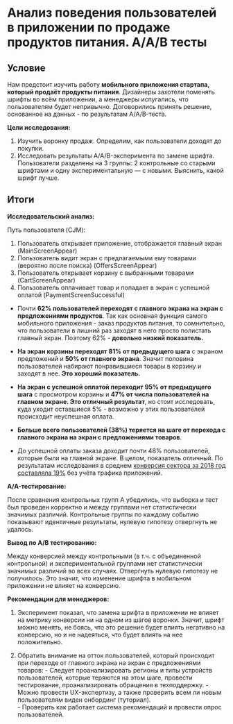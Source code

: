 # Анализ поведения пользователей в приложении по продаже продуктов питания. А/A/В тесты

## Условие

Нам предстоит изучить работу **мобильного приложения стартапа, который продаёт продукты питания**. Дизайнеры захотели поменять шрифты во всём приложении, а менеджеры испугались, что пользователям будет непривычно. Договорились принять решение, основанное на данных - по результатам A/A/B-теста.

**Цели исследования:**
1. Изучить воронку продаж. Определим, как пользователи доходят до покупки.
2. Исследовать результаты A/A/B-эксперимента по замене шрифта. Пользователи разделены на 3 группы: 2 контрольные со старыми шрифтами и одну экспериментальную — с новыми. Выяснить, какой шрифт лучше.

## Итоги

**Исследовательский анализ:**

Путь пользователя (CJM):

1. Пользователь открывает приложение, отображается главный экран (MainScreenAppear)
2. Пользователь видит экран с предлагаемыми ему товарами (вероятно после поиска) (OffersScreenAppear)
3. Пользователь открывает корзину с выбранными товарами (CartScreenAppear)
4. Пользователь оплачивает товар и попадает в экран с успешной оплатой (PaymentScreenSuccessful)

- Почти **62% пользователей переходят с главного экрана на экран с предложениями продуктов**. Так как основная функция самого мобильного приложения - заказ продуктов питания, то сомнительно, что пользователи в лишний раз заходят в него просто полистать главный экран. Поэтому 62% - **довольно низкий показатель.**

- **На экран корзины переходят 81% от предыдущего шага** с экраном предложений и **50% от главного экрана**. Значит половина пользователей набирают понравившиеся товары в корзину и заходят в нее. **Это хороший показатель.**

- **На экран с успешной оплатой переходит 95% от предыдущего шага** с просмотром корзины и **47% от числа пользователей на главном экране. Это отличный результат**, но стоит исследовать, куда уходит оставшиеся 5% - возможно у этих пользователей происходит неуспешная оплата.

- **Больше всего пользователей (38%) теряется на шаге от перехода с главного экрана на экран с предложениями товаров**. 
        
- До успешной оплаты заказа доходит почти 48% пользователей, которые были на главной экране. В целом, показатель отличный. По результатам исследования в среднем [конверсия сектора за 2018 год составляла 19%](https://datainsight.ru/Grocery2018) без учёта трафика приложений.  

**A/A-тестирование:**

После сравнения контрольных групп A убедились, что выборка и тест был проведен корректно и между группами нет статистически значимых различий. Контрольные группы по каждому событию показывают идентичные результаты, нулевую гипотезу отвергнуть не удалось.

**Вывод по A/B тестированию:**

Между конверсией между контрольными (в т.ч. с объединенной контрольной) и экспериментальной группами нет статистически значимых различий во всех случаях. Отвергнуть нулевую гипотезу не получилось. Это значит, что изменение шрифта в мобильном приложении не влияет на конверсию.

**Рекомендации для менеджеров:**

1. Эксперимент показал, что замена шрифта в приложении не влияет на метрику конверсии ни на одном из шагов воронки. Значит, шрифт можно менять, не боясь, что это решение будет влиять негативно на конверсию, но и не надеяться, что будет влиять на нее положительно.

2. Обратить внимание на отток пользователей, который происходит при переходе от главного экрана на экран с предложениями товаров:
        - Следует проанализировать регионы и типы устройств пользователей, которые теряются на этом шаге, провести тестирование, проанализировать обращения в техподдержку. 
        - Можно провести UX-экспертизу, а также проверить всем ли новым пользователям виден онбординг (туториал).   
        - Проверить как работает система рекомендаций и провести опрос пользователей.
